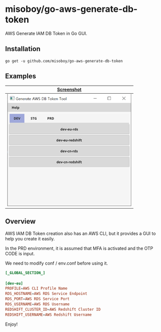 # misoboy/go-aws-generate-db-token

AWS Generate IAM DB Token in Go GUI.

## Installation

```
go get -u github.com/misoboy/go-aws-generate-db-token
```

## Examples

| [Screenshot](examples) |
| --- |
| <img src="examples/screenshot.png" width="400">|

## Overview

AWS IAM DB Token creation also has an AWS CLI, but it provides a GUI to help you create it easily.

In the PRD environment, it is assumed that MFA is activated and the OTP CODE is input.

We need to modify conf / env.conf before using it.

```conf
[_GLOBAL_SECTION_]

[dev-eu]
PROFILE=AWS CLI Profile Name
RDS_HOSTNAME=AWS RDS Service Endpoint
RDS_PORT=AWS RDS Service Port
RDS_USERNAME=AWS RDS Username
REDSHIFT_CLUSTER_ID=AWS Redshift Cluster ID
REDSHIFT_USERNAME=AWS Redshift Username
```

Enjoy!
